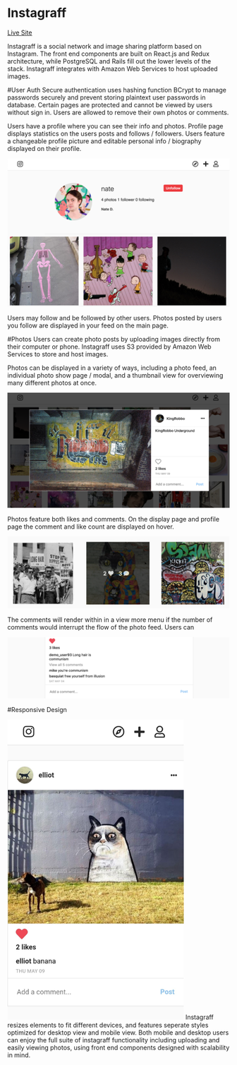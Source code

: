 # Instagraff

[Live Site](https://www.instagraff.herokuapp.com)

Instagraff is a social network and image sharing platform based on Instagram.  The front end components are built on React.js and Redux architecture, while PostgreSQL and Rails fill out the lower levels of the stack.  Instagraff integrates with Amazon Web Services to host uploaded images.

#User Auth
  Secure authentication uses hashing function BCrypt to manage passwords securely and prevent storing plaintext user passwords in database.  Certain pages are protected and cannot be viewed by users without sign in.  Users are allowed to remove their own photos or comments. 
 
 Users have a profile where you can see their info and photos.  Profile page displays statistics on the users posts and follows / followers.  Users feature a changeable profile picture and editable personal info / biography displayed on their profile.  
 
![alt text](https://raw.githubusercontent.com/natedonato/instagraff/master/productionmanual/Screen%20Shot%202019-05-10%20at%2011.43.39%20AM.png "Profile")

Users may follow and be followed by other users.  Photos posted by users you follow are displayed in your feed on the main page.

#Photos
  Users can create photo posts by uploading images directly from their computer or phone.  Instagraff uses S3 provided by Amazon Web Services to store and host images.
  
  Photos can be displayed in a variety of ways, including a photo feed, an individual photo show page / modal, and a thumbnail view for overviewing many different photos at once.
  
![alt text](https://raw.githubusercontent.com/natedonato/instagraff/master/productionmanual/photo_show.png "Photo Show Modal")

  
  Photos feature both likes and comments.  On the display page and profile page the comment and like count are displayed on hover.
  
![alt text](https://raw.githubusercontent.com/natedonato/instagraff/master/productionmanual/Untitled%202.png "Photo hover display")

  
  The comments will render within in a view more menu if the number of comments would interrupt the flow of the photo feed.  Users can 
  
  
![alt text](https://raw.githubusercontent.com/natedonato/instagraff/master/productionmanual/comments.png "View More")
    
  
 #Responsive Design
 
 <img src="https://raw.githubusercontent.com/natedonato/instagraff/master/productionmanual/mobile.png" width="400px"> Instagraff resizes elements to fit different devices, and features seperate styles optimized for desktop view and mobile view.  Both mobile and desktop users can enjoy the full suite of instagraff functionality including uploading and easily viewing photos, using front end components designed with scalability in mind.
